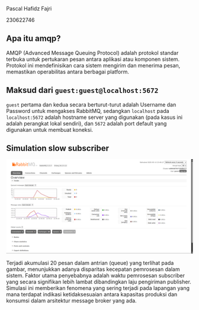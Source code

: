Pascal Hafidz Fajri

230622746

## Apa itu amqp?

AMQP (Advanced Message Queuing Protocol) adalah protokol standar terbuka untuk pertukaran pesan antara aplikasi atau komponen sistem. Protokol ini mendefinisikan cara sistem mengirim dan menerima pesan, memastikan operabilitas antara berbagai platform.

## Maksud dari `guest:guest@localhost:5672`

`guest` pertama dan kedua secara berturut-turut adalah Username dan Password untuk mengakses RabbitMQ, sedangkan `localhost` pada `localhost:5672` adalah hostname server yang digunakan (pada kasus ini adalah perangkat lokal sendiri), dan `5672` adalah port default yang digunakan untuk membuat koneksi.

## Simulation slow subscriber
![Slow Subscriber](assets/slow_subscriber.png)

Terjadi akumulasi 20 pesan dalam antrian (queue) yang terlihat pada gambar, menunjukkan adanya disparitas kecepatan pemrosesan dalam sistem. Faktor utama penyebabnya adalah waktu pemrosesan subscriber yang secara signifikan lebih lambat dibandingkan laju pengiriman publisher. Simulasi ini memberikan fenomena yang sering terjadi pada lapangan yang mana terdapat indikasi ketidaksesuaian antara kapasitas produksi dan konsumsi dalam arsitektur message broker yang ada.